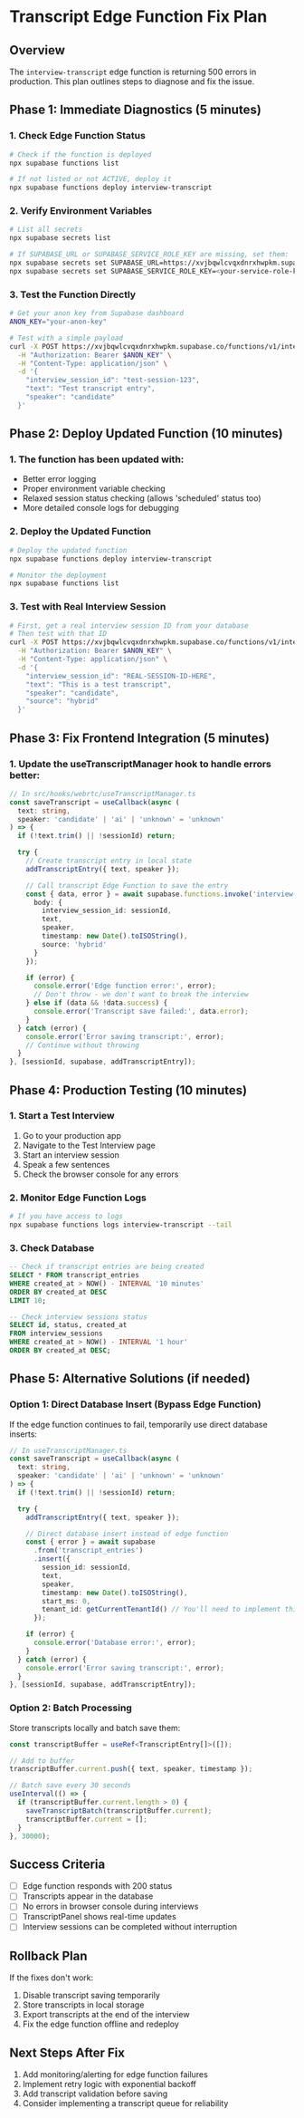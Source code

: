 # Transcript Edge Function Fix Plan

## Overview
The `interview-transcript` edge function is returning 500 errors in production. This plan outlines steps to diagnose and fix the issue.

## Phase 1: Immediate Diagnostics (5 minutes)

### 1. Check Edge Function Status
```bash
# Check if the function is deployed
npx supabase functions list

# If not listed or not ACTIVE, deploy it
npx supabase functions deploy interview-transcript
```

### 2. Verify Environment Variables
```bash
# List all secrets
npx supabase secrets list

# If SUPABASE_URL or SUPABASE_SERVICE_ROLE_KEY are missing, set them:
npx supabase secrets set SUPABASE_URL=https://xvjbqwlcvqxdnrxhwpkm.supabase.co
npx supabase secrets set SUPABASE_SERVICE_ROLE_KEY=<your-service-role-key>
```

### 3. Test the Function Directly
```bash
# Get your anon key from Supabase dashboard
ANON_KEY="your-anon-key"

# Test with a simple payload
curl -X POST https://xvjbqwlcvqxdnrxhwpkm.supabase.co/functions/v1/interview-transcript \
  -H "Authorization: Bearer $ANON_KEY" \
  -H "Content-Type: application/json" \
  -d '{
    "interview_session_id": "test-session-123",
    "text": "Test transcript entry",
    "speaker": "candidate"
  }'
```

## Phase 2: Deploy Updated Function (10 minutes)

### 1. The function has been updated with:
- Better error logging
- Proper environment variable checking
- Relaxed session status checking (allows 'scheduled' status too)
- More detailed console logs for debugging

### 2. Deploy the Updated Function
```bash
# Deploy the updated function
npx supabase functions deploy interview-transcript

# Monitor the deployment
npx supabase functions list
```

### 3. Test with Real Interview Session
```bash
# First, get a real interview session ID from your database
# Then test with that ID
curl -X POST https://xvjbqwlcvqxdnrxhwpkm.supabase.co/functions/v1/interview-transcript \
  -H "Authorization: Bearer $ANON_KEY" \
  -H "Content-Type: application/json" \
  -d '{
    "interview_session_id": "REAL-SESSION-ID-HERE",
    "text": "This is a test transcript",
    "speaker": "candidate",
    "source": "hybrid"
  }'
```

## Phase 3: Fix Frontend Integration (5 minutes)

### 1. Update the useTranscriptManager hook to handle errors better:

```typescript
// In src/hooks/webrtc/useTranscriptManager.ts
const saveTranscript = useCallback(async (
  text: string,
  speaker: 'candidate' | 'ai' | 'unknown' = 'unknown'
) => {
  if (!text.trim() || !sessionId) return;

  try {
    // Create transcript entry in local state
    addTranscriptEntry({ text, speaker });

    // Call transcript Edge Function to save the entry
    const { data, error } = await supabase.functions.invoke('interview-transcript', {
      body: {
        interview_session_id: sessionId,
        text,
        speaker,
        timestamp: new Date().toISOString(),
        source: 'hybrid'
      }
    });

    if (error) {
      console.error('Edge function error:', error);
      // Don't throw - we don't want to break the interview
    } else if (data && !data.success) {
      console.error('Transcript save failed:', data.error);
    }
  } catch (error) {
    console.error('Error saving transcript:', error);
    // Continue without throwing
  }
}, [sessionId, supabase, addTranscriptEntry]);
```

## Phase 4: Production Testing (10 minutes)

### 1. Start a Test Interview
1. Go to your production app
2. Navigate to the Test Interview page
3. Start an interview session
4. Speak a few sentences
5. Check the browser console for any errors

### 2. Monitor Edge Function Logs
```bash
# If you have access to logs
npx supabase functions logs interview-transcript --tail
```

### 3. Check Database
```sql
-- Check if transcript entries are being created
SELECT * FROM transcript_entries 
WHERE created_at > NOW() - INTERVAL '10 minutes'
ORDER BY created_at DESC
LIMIT 10;

-- Check interview sessions status
SELECT id, status, created_at 
FROM interview_sessions 
WHERE created_at > NOW() - INTERVAL '1 hour'
ORDER BY created_at DESC;
```

## Phase 5: Alternative Solutions (if needed)

### Option 1: Direct Database Insert (Bypass Edge Function)
If the edge function continues to fail, temporarily use direct database inserts:

```typescript
// In useTranscriptManager.ts
const saveTranscript = useCallback(async (
  text: string,
  speaker: 'candidate' | 'ai' | 'unknown' = 'unknown'
) => {
  if (!text.trim() || !sessionId) return;

  try {
    addTranscriptEntry({ text, speaker });

    // Direct database insert instead of edge function
    const { error } = await supabase
      .from('transcript_entries')
      .insert({
        session_id: sessionId,
        text,
        speaker,
        timestamp: new Date().toISOString(),
        start_ms: 0,
        tenant_id: getCurrentTenantId() // You'll need to implement this
      });

    if (error) {
      console.error('Database error:', error);
    }
  } catch (error) {
    console.error('Error saving transcript:', error);
  }
}, [sessionId, supabase, addTranscriptEntry]);
```

### Option 2: Batch Processing
Store transcripts locally and batch save them:

```typescript
const transcriptBuffer = useRef<TranscriptEntry[]>([]);

// Add to buffer
transcriptBuffer.current.push({ text, speaker, timestamp });

// Batch save every 30 seconds
useInterval(() => {
  if (transcriptBuffer.current.length > 0) {
    saveTranscriptBatch(transcriptBuffer.current);
    transcriptBuffer.current = [];
  }
}, 30000);
```

## Success Criteria
- [ ] Edge function responds with 200 status
- [ ] Transcripts appear in the database
- [ ] No errors in browser console during interviews
- [ ] TranscriptPanel shows real-time updates
- [ ] Interview sessions can be completed without interruption

## Rollback Plan
If the fixes don't work:
1. Disable transcript saving temporarily
2. Store transcripts in local storage
3. Export transcripts at the end of the interview
4. Fix the edge function offline and redeploy

## Next Steps After Fix
1. Add monitoring/alerting for edge function failures
2. Implement retry logic with exponential backoff
3. Add transcript validation before saving
4. Consider implementing a transcript queue for reliability 